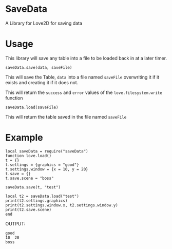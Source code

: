 # SaveData
A Library for Love2D for saving data

# Usage
This library will save any table into a file to be loaded back in at a later timer.

```saveData.save(data, saveFile)``` 

This will save the Table, ```data``` into a file named ```saveFile``` overwriting it if it exists and creating it if it does not.  

This will return the ```success``` and ```error``` values of the ```love.filesystem.write``` function


```saveData.load(saveFile)``` 

This will return the table saved in the file named ```saveFile```

# Example
``` 
local saveData = require("saveData")
function love.load()
t = {}
t.settings = {graphics = "good"}
t.settings.window = {x = 10, y = 20}
t.save = {}
t.save.scene = "boss"

saveData.save(t, "test")

local t2 = saveData.load("test")
print(t2.settings.graphics)
print(t2.settings.window.x, t2.settings.window.y)
print(t2.save.scene)
end
```

OUTPUT:
```
good
10  20
boss
```
